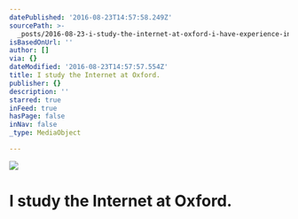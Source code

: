 ```yaml
---
datePublished: '2016-08-23T14:57:58.249Z'
sourcePath: >-
  _posts/2016-08-23-i-study-the-internet-at-oxford-i-have-experience-in-startup.md
isBasedOnUrl: ''
author: []
via: {}
dateModified: '2016-08-23T14:57:57.554Z'
title: I study the Internet at Oxford.
publisher: {}
description: ''
starred: true
inFeed: true
hasPage: false
inNav: false
_type: MediaObject

---
```

![](https://the-grid-user-content.s3-us-west-2.amazonaws.com/9a792817-4c24-4d40-a815-7e7fdc2db9f7.jpg)

# I study the Internet at Oxford.